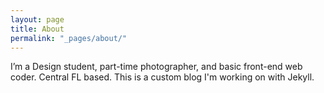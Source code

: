 ```yaml
---
layout: page
title: About
permalink: "_pages/about/"
---
```

I’m a Design student, part-time photographer, and basic front-end web coder. Central FL based. This is a custom blog I'm working on with Jekyll.
